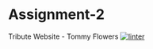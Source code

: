 # Assignment-2
Tribute Website - Tommy Flowers
[![linter](https://github.com/Samantha-Nguyen/Assignment-2/workflows/linter/badge.svg)](https://github.com/marketplace/actions/super-linter)
